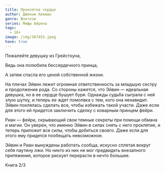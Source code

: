 ```yaml
---
title: Проклятое сердце
author: Дженни Хикман
genre: Фэнтези
series: Мифы Айрена
tags:
  - 18+
image: /img/387455.jpeg
have: true
---
```

Пожалейте девушку из Грейстоуна,

Ведь она полюбила бессердечного принца,

А затем спасла его ценой собственной жизни.

На плечах Эйвин лежит огромная ответственность за младшую сестру и продолжение рода. Со стороны кажется, что Эйвин — идеальная девушка, но в ее сердце бушует буря. Однажды судьба сыграла с ней злую шутку, и теперь ее ждет помолвка с тем, кого она ненавидит. Эйвин поклялась сделать все, чтобы избежать такой участи. Даже если для этого ей придется заключить сделку с коварным принцем фейри.

Риан — фейри, скрывающий свои темные секреты при помощи обмана и магии. Он уверен, что именно Эйвин в силах снять с него проклятие, и теперь приложит все силы, чтобы добиться своего. Даже если для этого ему придется пообещать невозможное.

Эйвин и Риан вынуждены работать сообща, искусно сплетая вокруг себя паутину лжи. Но никто из них не мог предвидеть внезапного притяжения, которое рискует перерасти в нечто большее.

Книга 2/3